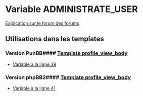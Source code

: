 # Variable ADMINISTRATE_USER
[Explication sur le forum des forums](http://forum.forumactif.com/t294113-listing-des-variables#ADMINISTRATE_USER)
## Utilisations dans les templates
### Version PunBB#### [Template profile_view_body](punbb/profile_view_body.md)
* [Variable à la ligne 39](../punbb/profile_view_body.tpl#L39)
### Version phpBB2#### [Template profile_view_body](subsilver/profile_view_body.md)
* [Variable à la ligne 41](../subsilver/profile_view_body.tpl#L41)
